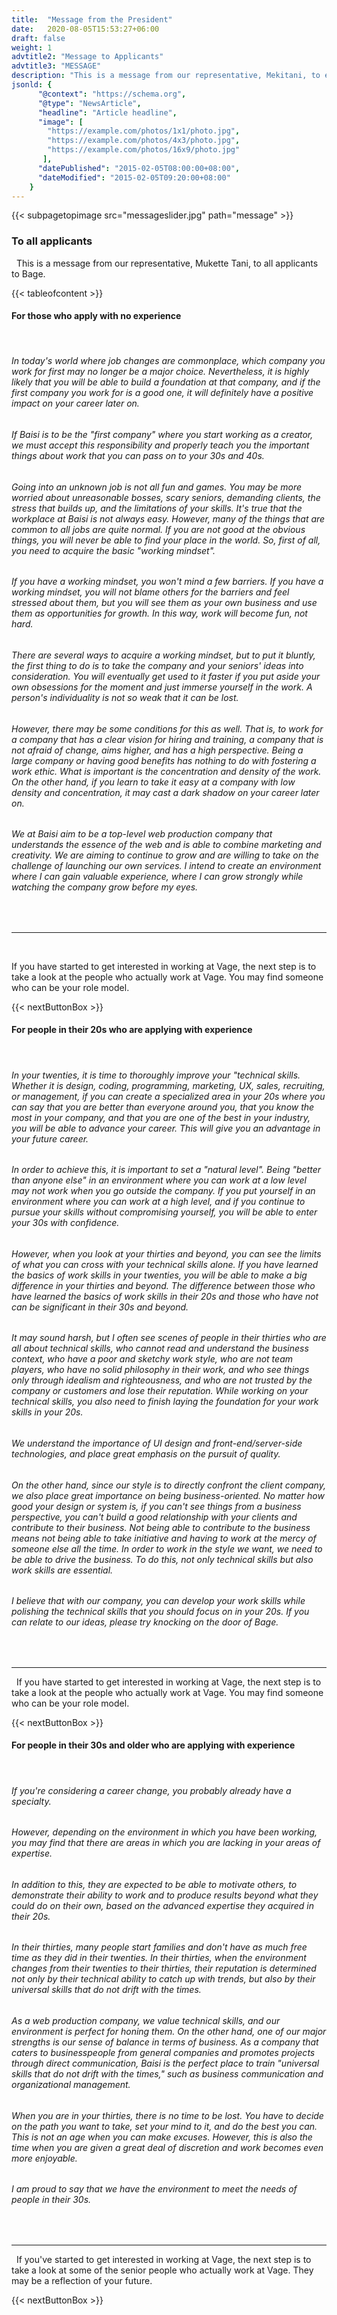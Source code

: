 ```yaml
---
title:  "Message from the President"
date:   2020-08-05T15:53:27+06:00
draft: false
weight: 1
advtitle2: "Message to Applicants"
advtitle3: "MESSAGE"
description: "This is a message from our representative, Mekitani, to everyone who is applying to work at Bage. We would like to share our thoughts with new graduates, people in their 20s, 30s and above."
jsonld: {
      "@context": "https://schema.org",
      "@type": "NewsArticle",
      "headline": "Article headline",
      "image": [
        "https://example.com/photos/1x1/photo.jpg",
        "https://example.com/photos/4x3/photo.jpg",
        "https://example.com/photos/16x9/photo.jpg"
       ],
      "datePublished": "2015-02-05T08:00:00+08:00",
      "dateModified": "2015-02-05T09:20:00+08:00"
    }
---
```

{{< subpagetopimage src="messageslider.jpg" path="message" >}}
### **To all applicants**
&nbsp;
This is a message from our representative, Mukette Tani, to all applicants to Bage.
&nbsp;

<!-- ![Image Not Available](../../ico_arw_page_anchor.webp)[**For those who apply with no experience**](#for-those-who-apply-with-no-experience)

![Image Not Available](../../ico_arw_page_anchor.webp)[**For people in their 20s who are applying with experience**](#for-people-in-their-20s-who-are-applying-with-experience)

![Image Not Available](../../ico_arw_page_anchor.webp)[**For people in their 30s and older who are applying with experience**](#for-people-in-their-30s-and-older-who-are-applying-with-experience) -->
{{< tableofcontent >}}
#### **For those who apply with no experience**
&nbsp;
###### In today's world where job changes are commonplace, which company you work for first may no longer be a major choice. Nevertheless, it is highly likely that you will be able to build a foundation at that company, and if the first company you work for is a good one, it will definitely have a positive impact on your career later on.

###### If Baisi is to be the "first company" where you start working as a creator, we must accept this responsibility and properly teach you the important things about work that you can pass on to your 30s and 40s.

###### Going into an unknown job is not all fun and games. You may be more worried about unreasonable bosses, scary seniors, demanding clients, the stress that builds up, and the limitations of your skills. It's true that the workplace at Baisi is not always easy. However, many of the things that are common to all jobs are quite normal. If you are not good at the obvious things, you will never be able to find your place in the world. So, first of all, you need to acquire the basic "working mindset".

###### If you have a working mindset, you won't mind a few barriers. If you have a working mindset, you will not blame others for the barriers and feel stressed about them, but you will see them as your own business and use them as opportunities for growth. In this way, work will become fun, not hard.

###### There are several ways to acquire a working mindset, but to put it bluntly, the first thing to do is to take the company and your seniors' ideas into consideration. You will eventually get used to it faster if you put aside your own obsessions for the moment and just immerse yourself in the work. A person's individuality is not so weak that it can be lost.

###### However, there may be some conditions for this as well. That is, to work for a company that has a clear vision for hiring and training, a company that is not afraid of change, aims higher, and has a high perspective. Being a large company or having good benefits has nothing to do with fostering a work ethic. What is important is the concentration and density of the work. On the other hand, if you learn to take it easy at a company with low density and concentration, it may cast a dark shadow on your career later on.

###### We at Baisi aim to be a top-level web production company that understands the essence of the web and is able to combine marketing and creativity. We are aiming to continue to grow and are willing to take on the challenge of launching our own services. I intend to create an environment where I can gain valuable experience, where I can grow strongly while watching the company grow before my eyes.

&nbsp; 

---
&nbsp;

If you have started to get interested in working at Vage, the next step is to take a look at the people who actually work at Vage. You may find someone who can be your role model.

<!-- # &nbsp; &nbsp; &nbsp; &nbsp; &nbsp; &nbsp; &nbsp; &nbsp; &nbsp; box here -->
{{< nextButtonBox >}}

#### **For people in their 20s who are applying with experience**
&nbsp;
###### In your twenties, it is time to thoroughly improve your "technical skills. Whether it is design, coding, programming, marketing, UX, sales, recruiting, or management, if you can create a specialized area in your 20s where you can say that you are better than everyone around you, that you know the most in your company, and that you are one of the best in your industry, you will be able to advance your career. This will give you an advantage in your future career.

###### In order to achieve this, it is important to set a "natural level". Being "better than anyone else" in an environment where you can work at a low level may not work when you go outside the company. If you put yourself in an environment where you can work at a high level, and if you continue to pursue your skills without compromising yourself, you will be able to enter your 30s with confidence.

###### However, when you look at your thirties and beyond, you can see the limits of what you can cross with your technical skills alone. If you have learned the basics of work skills in your twenties, you will be able to make a big difference in your thirties and beyond. The difference between those who have learned the basics of work skills in their 20s and those who have not can be significant in their 30s and beyond.

###### It may sound harsh, but I often see scenes of people in their thirties who are all about technical skills, who cannot read and understand the business context, who have a poor and sketchy work style, who are not team players, who have no solid philosophy in their work, and who see things only through idealism and righteousness, and who are not trusted by the company or customers and lose their reputation. While working on your technical skills, you also need to finish laying the foundation for your work skills in your 20s.

###### We understand the importance of UI design and front-end/server-side technologies, and place great emphasis on the pursuit of quality.

###### On the other hand, since our style is to directly confront the client company, we also place great importance on being business-oriented. No matter how good your design or system is, if you can't see things from a business perspective, you can't build a good relationship with your clients and contribute to their business. Not being able to contribute to the business means not being able to take initiative and having to work at the mercy of someone else all the time. In order to work in the style we want, we need to be able to drive the business. To do this, not only technical skills but also work skills are essential.

###### I believe that with our company, you can develop your work skills while polishing the technical skills that you should focus on in your 20s. If you can relate to our ideas, please try knocking on the door of Bage.
&nbsp;

---
&nbsp;
If you have started to get interested in working at Vage, the next step is to take a look at the people who actually work at Vage. You may find someone who can be your role model.

<!-- # &nbsp; &nbsp; &nbsp; &nbsp; &nbsp; &nbsp; &nbsp; &nbsp; &nbsp; box here -->
{{< nextButtonBox >}}

#### **For people in their 30s and older who are applying with experience**
&nbsp;
###### If you're considering a career change, you probably already have a specialty.

###### However, depending on the environment in which you have been working, you may find that there are areas in which you are lacking in your areas of expertise.

###### In addition to this, they are expected to be able to motivate others, to demonstrate their ability to work and to produce results beyond what they could do on their own, based on the advanced expertise they acquired in their 20s.

###### In their thirties, many people start families and don't have as much free time as they did in their twenties. In their thirties, when the environment changes from their twenties to their thirties, their reputation is determined not only by their technical ability to catch up with trends, but also by their universal skills that do not drift with the times.

###### As a web production company, we value technical skills, and our environment is perfect for honing them. On the other hand, one of our major strengths is our sense of balance in terms of business. As a company that caters to businesspeople from general companies and promotes projects through direct communication, Baisi is the perfect place to train "universal skills that do not drift with the times," such as business communication and organizational management.

###### When you are in your thirties, there is no time to be lost. You have to decide on the path you want to take, set your mind to it, and do the best you can. This is not an age when you can make excuses. However, this is also the time when you are given a great deal of discretion and work becomes even more enjoyable.

###### I am proud to say that we have the environment to meet the needs of people in their 30s.
&nbsp;

---
&nbsp;
If you've started to get interested in working at Vage, the next step is to take a look at some of the senior people who actually work at Vage. They may be a reflection of your future.
<!-- # &nbsp; &nbsp; &nbsp; &nbsp; &nbsp; &nbsp; &nbsp; &nbsp; &nbsp; box here -->

{{< nextButtonBox >}}
